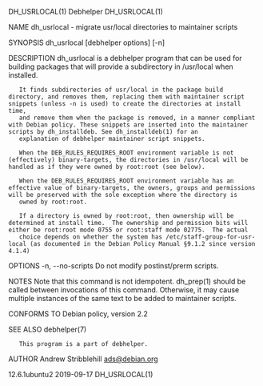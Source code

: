 DH_USRLOCAL(1)                                                                                    Debhelper                                                                                    DH_USRLOCAL(1)

NAME
       dh_usrlocal - migrate usr/local directories to maintainer scripts

SYNOPSIS
       dh_usrlocal [debhelper options] [-n]

DESCRIPTION
       dh_usrlocal is a debhelper program that can be used for building packages that will provide a subdirectory in /usr/local when installed.

       It finds subdirectories of usr/local in the package build directory, and removes them, replacing them with maintainer script snippets (unless -n is used) to create the directories at install time,
       and remove them when the package is removed, in a manner compliant with Debian policy. These snippets are inserted into the maintainer scripts by dh_installdeb. See dh_installdeb(1) for an
       explanation of debhelper maintainer script snippets.

       When the DEB_RULES_REQUIRES_ROOT environment variable is not (effectively) binary-targets, the directories in /usr/local will be handled as if they were owned by root:root (see below).

       When the DEB_RULES_REQUIRES_ROOT environment variable has an effective value of binary-targets, the owners, groups and permissions will be preserved with the sole exception where the directory is
       owned by root:root.

       If a directory is owned by root:root, then ownership will be determined at install time.  The ownership and permission bits will either be root:root mode 0755 or root:staff mode 02775.  The actual
       choice depends on whether the system has /etc/staff-group-for-usr-local (as documented in the Debian Policy Manual §9.1.2 since version 4.1.4)

OPTIONS
       -n, --no-scripts
           Do not modify postinst/prerm scripts.

NOTES
       Note that this command is not idempotent. dh_prep(1) should be called between invocations of this command. Otherwise, it may cause multiple instances of the same text to be added to maintainer
       scripts.

CONFORMS TO
       Debian policy, version 2.2

SEE ALSO
       debhelper(7)

       This program is a part of debhelper.

AUTHOR
       Andrew Stribblehill <ads@debian.org>

12.6.1ubuntu2                                                                                     2019-09-17                                                                                   DH_USRLOCAL(1)
